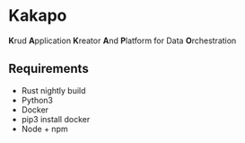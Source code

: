 # Kakapo #

**K**rud **A**pplication **K**reator **A**nd **P**latform for Data **O**rchestration

## Requirements ##
* Rust nightly build
* Python3
* Docker
* pip3 install docker
* Node + npm